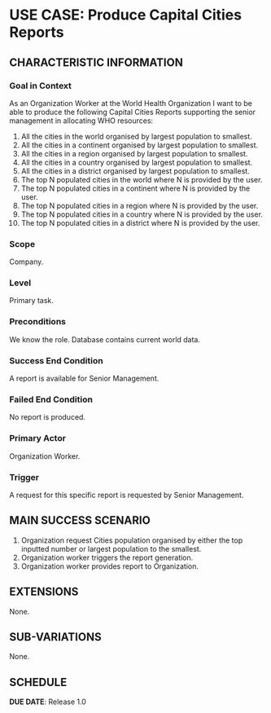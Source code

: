 # USE CASE: Produce Capital Cities Reports

## CHARACTERISTIC INFORMATION

### Goal in Context

As an Organization Worker at the World Health Organization I want to be able to produce the following Capital Cities Reports supporting the senior management in allocating WHO resources:
1. All the cities in the world organised by largest population to smallest.
2. All the cities in a continent organised by largest population to smallest.
3. All the cities in a region organised by largest population to smallest.
4. All the cities in a country organised by largest population to smallest.
5. All the cities in a district organised by largest population to smallest.
6. The top N populated cities in the world where N is provided by the user.
7. The top N populated cities in a continent where N is provided by the user.
8. The top N populated cities in a region where N is provided by the user.
9. The top N populated cities in a country where N is provided by the user.
10. The top N populated cities in a district where N is provided by the user.

### Scope

Company.

### Level

Primary task.

### Preconditions

We know the role.  Database contains current world data.

### Success End Condition

A report is available for Senior Management.

### Failed End Condition

No report is produced.

### Primary Actor

Organization Worker.

### Trigger

A request for this specific report is requested by Senior Management.

## MAIN SUCCESS SCENARIO

1. Organization request Cities population organised by either the top inputted number or largest population to the smallest.
2. Organization worker triggers the report generation.
3. Organization worker provides report to Organization.

## EXTENSIONS

None.

## SUB-VARIATIONS

None.

## SCHEDULE

**DUE DATE**: Release 1.0
